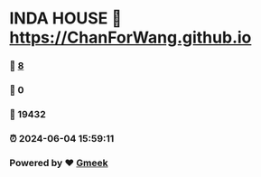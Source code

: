# INDA HOUSE :link: https://ChanForWang.github.io 
### :page_facing_up: [8](https://ChanForWang.github.io/tag.html) 
### :speech_balloon: 0 
### :hibiscus: 19432 
### :alarm_clock: 2024-06-04 15:59:11 
### Powered by :heart: [Gmeek](https://github.com/Meekdai/Gmeek)
